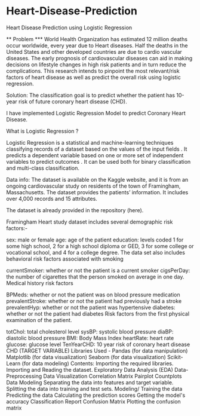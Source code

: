 # Heart-Disease-Prediction

Heart Disease Prediction using Logistic Regression

** Problem ***
World Health Organization has estimated 12 million deaths occur worldwide, every year due to Heart diseases. Half the deaths in the United States and other developed countries are due to cardio vascular diseases. The early prognosis of cardiovascular diseases can aid in making decisions on lifestyle changes in high risk patients and in turn reduce the complications. This research intends to pinpoint the most relevant/risk factors of heart disease as well as predict the overall risk using logistic regression.

Solution:
The classification goal is to predict whether the patient has 10-year risk of future coronary heart disease (CHD).

I have implemented Logistic Regression Model to predict Coronary Heart Disease.

What is Logistic Regression ?

Logistic Regression is a statistical and machine-learning techniques classifying records of a dataset based on the values of the input fields . It predicts a dependent variable based on one or more set of independent variables to predict outcomes . It can be used both for binary classification and multi-class classification.

Data info:
The dataset is available on the Kaggle website, and it is from an ongoing cardiovascular study on residents of the town of Framingham, Massachusetts. The dataset provides the patients’ information. It includes over 4,000 records and 15 attributes.

The dataset is already provided in the repository (here).

Framingham Heart study dataset includes several demographic risk factors:-

sex: male or female
age: age of the patient
education: levels coded 1 for some high school, 2 for a high school diploma or GED, 3 for some college or vocational school, and 4 for a college degree.
The data set also includes behavioral risk factors associated with smoking

currentSmoker: whether or not the patient is a current smoker
cigsPerDay: the number of cigarettes that the person smoked on average in one day.
Medical history risk factors

BPMeds: whether or not the patient was on blood pressure medication
prevalentStroke: whether or not the patient had previously had a stroke
prevalentHyp: whether or not the patient was hypertensive
diabetes: whether or not the patient had diabetes
Risk factors from the first physical examination of the patient.

totChol: total cholesterol level
sysBP: systolic blood pressure
diaBP: diastolic blood pressure
BMI: Body Mass Index
heartRate: heart rate
glucose: glucose level
TenYearCHD: 10 year risk of coronary heart disease CHD (TARGET VARIABLE)
Libraries Used -
Pandas (for data manipulation)
Matplotlib (for data visualization)
Seaborn (for data visualization)
Scikit-Learn (for data modeling)
Contents:
Importing the required libraries.
Importing and Reading the dataset.
Exploratory Data Analysis (EDA)
Data-Preprocessing
Data Visualization
Correlation Matrix
Pairplot
Countplots
Data Modeling
Separating the data into features and target variable.
Splitting the data into training and test sets.
Modeling/ Training the data
Predicting the data
Calculating the prediction scores
Getting the model's accuracy
Classification Report
Confusion Matrix
Plotting the confusion matrix
